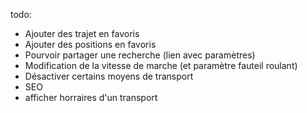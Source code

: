 todo:
- Ajouter des trajet en favoris
- Ajouter des positions en favoris
- Pourvoir partager une recherche (lien avec paramètres)
- Modification de la vitesse de marche (et paramètre fauteil roulant)
- Désactiver certains moyens de transport
- SEO
- afficher horraires d'un transport